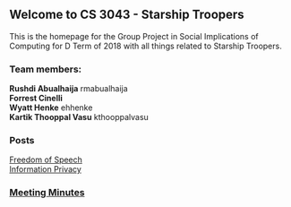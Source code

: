 ## Welcome to CS 3043 - Starship Troopers

This is the homepage for the Group Project in Social Implications of Computing for D Term of 2018 with all things related to Starship Troopers. 

### Team members: 

**Rushdi Abualhaija**  rmabualhaija   
**Forrest Cinelli**   
**Wyatt Henke**  ehhenke   
**Kartik Thooppal Vasu**  kthooppalvasu  

### Posts 
[Freedom of Speech](posts/freedomofspeech.md)  
[Information Privacy](posts/privacy.md)

### [Meeting Minutes](meeting_minutes.md)
